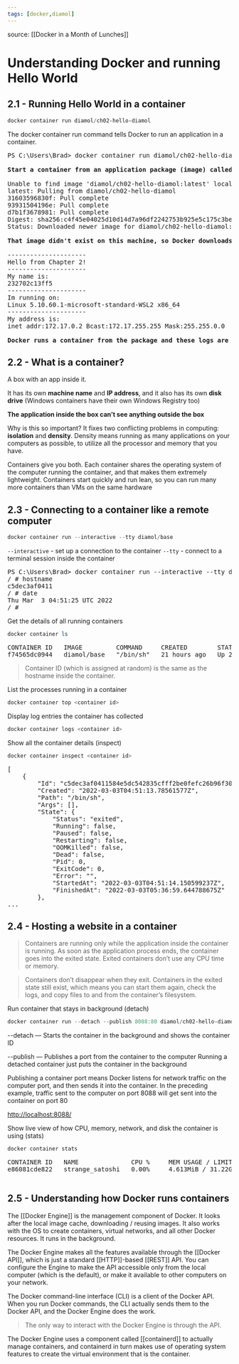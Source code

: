 ```yaml
---
tags: [docker,diamol]
---
```


source: [[Docker in a Month of Lunches]]

# Understanding Docker and running Hello World

## 2.1 - Running Hello World in a container

```powershell
docker container run diamol/ch02-hello-diamol
```

The docker container run command tells
Docker to run an application in a container.

<pre>
PS C:\Users\Brad> docker container run diamol/ch02-hello-diamol

<strong>Start a container from an application package (image) called diamol/ch02-hello-diamol.</strong>

Unable to find image 'diamol/ch02-hello-diamol:latest' locally
latest: Pulling from diamol/ch02-hello-diamol
31603596830f: Pull complete
93931504196e: Pull complete
d7b1f3678981: Pull complete
Digest: sha256:c4f45e04025d10d14d7a96df2242753b925e5c175c3bea9112f93bf9c55d4474
Status: Downloaded newer image for diamol/ch02-hello-diamol:latest

<strong>That image didn't exist on this machine, so Docker downloads it first.</strong>

---------------------
Hello from Chapter 2!
---------------------
My name is:
232702c13ff5
---------------------
Im running on:
Linux 5.10.60.1-microsoft-standard-WSL2 x86_64
---------------------
My address is:
inet addr:172.17.0.2 Bcast:172.17.255.255 Mask:255.255.0.0

<strong>Docker runs a container from the package and these logs are the output from the application.</strong>
</pre>

## 2.2 - What is a container?

A box with an app inside it.

It has its own **machine name** and **IP address**, and it also has its own **disk drive**
(Windows containers have their own Windows Registry too)

**The application inside the box can’t see anything outside the box**

Why is this so important? It fixes two conflicting problems in computing: **isolation** and
**density**. Density means running as many applications on your computers as possible,
to utilize all the processor and memory that you have.

Containers give you both. Each container shares the operating system of the computer running the container, and that makes them extremely lightweight. Containers
start quickly and run lean, so you can run many more containers than VMs on the same hardware

## 2.3 - Connecting to a container like a remote computer
```powershell
docker container run --interactive --tty diamol/base
```

`--interactive` - set up a connection to the container
`--tty` - connect to a terminal session inside the container

<pre>
PS C:\Users\Brad> docker container run --interactive --tty diamol/base
/ # hostname
c5dec3af0411
/ # date
Thu Mar  3 04:51:25 UTC 2022
/ #
</pre>

Get the details of all running containers
```powershell
docker container ls
```

<pre>
CONTAINER ID   IMAGE         COMMAND     CREATED        STATUS        PORTS     NAMES
f74565dc0944   diamol/base   "/bin/sh"   21 hours ago   Up 21 hours             dazzling_boyd
</pre>

> Container ID (which is assigned at random) is the same as the hostname inside the container.

List the processes running in a container
```powershell
docker container top <container id>
```

Display log entries the container has collected
```powershell
docker container logs <container id>
```

Show all the container details (inspect)
```powershell
docker container inspect <container id>
```

<pre>
[
    {
        "Id": "c5dec3af0411584e5dc542835cfff2be0fefc26b96f30ff417d93491ef500794",
        "Created": "2022-03-03T04:51:13.78561577Z",
        "Path": "/bin/sh",
        "Args": [],
        "State": {
            "Status": "exited",
            "Running": false,
            "Paused": false,
            "Restarting": false,
            "OOMKilled": false,
            "Dead": false,
            "Pid": 0,
            "ExitCode": 0,
            "Error": "",
            "StartedAt": "2022-03-03T04:51:14.150599237Z",
            "FinishedAt": "2022-03-03T05:36:59.644788675Z"
        },
...
</pre>

## 2.4 - Hosting a website in a container

> Containers are running only while the application inside the container is running. As soon as the application process ends, the container goes into the exited state. Exited containers don’t use any CPU time or memory. 

> Containers don’t disappear when they exit. Containers in the exited state still exist, which means you can start them again, check the logs, and copy files to and from the container’s filesystem.

Run container that stays in background (detach)
```powershell
docker container run --detach --publish 8088:80 diamol/ch02-hello-diamol-web
```

--detach — Starts the container in the background and shows the container ID

--publish — Publishes a port from the container to the computer
Running a detached container just puts the container in the background

Publishing a container port means Docker listens for network traffic on the computer port, and then sends it into the container. In the preceding example, traffic sent to the computer on port 8088 will get sent into the container on port 80

[http://localhost:8088/]()

Show live view of how CPU, memory, network, and disk the container is using (stats)

```powershell
docker container stats
```

<pre>
CONTAINER ID   NAME              CPU %     MEM USAGE / LIMIT     MEM %     NET I/O           BLOCK I/O   PIDS
e86081cde822   strange_satoshi   0.00%     4.613MiB / 31.22GiB   0.01%     2.48kB / 1.47kB   0B / 0B     82

</pre>

## 2.5 - Understanding how Docker runs containers

The [[Docker Engine]] is the management component of Docker.  It looks after the local image cache, downloading / reusing images.  It also works with the OS to create containers, virtual networks, and all other Docker resources.  It runs in the background.

The Docker Engine makes all the features available through the [[Docker API]], which is just a standard [[HTTP]]-based [[REST]] API.  You can configure the Engine to make the API accessible only from the local computer (which is the default), or make it available to other computers on your network.

The Docker command-line interface (CLI) is a client of the Docker API. When you run Docker commands, the CLI actually sends them to the Docker API, and the Docker Engine does the work.

> The only way to interact with the Docker Engine is through the API.

The Docker Engine uses a component called [[containerd]] to actually manage containers, and containerd in turn makes use of operating system features to create the virtual environment that is the container. 